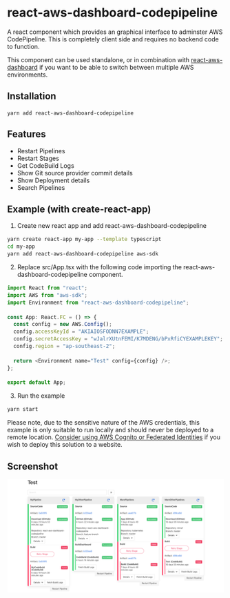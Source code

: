 # react-aws-dashboard-codepipeline

A react component which provides an graphical interface to adminster AWS CodePipeline. This is completely client side and requires no backend code to function.

This component can be used standalone, or in combination with [react-aws-dashboard](https://github.com/assignar/react-aws-dashboard) if you want to be able to switch between multiple AWS environments.

## Installation

```
yarn add react-aws-dashboard-codepipeline
```

## Features

- Restart Pipelines
- Restart Stages
- Get CodeBuild Logs
- Show Git source provider commit details
- Show Deployment details
- Search Pipelines



## Example (with create-react-app)

1. Create new react app and add react-aws-dashboard-codepipeline
```bash
yarn create react-app my-app --template typescript
cd my-app
yarn add react-aws-dashboard-codepipeline aws-sdk
```

2. Replace src/App.tsx with the following code importing the react-aws-dashboard-codepipeline component.
```typescript
import React from "react";
import AWS from "aws-sdk";
import Environment from "react-aws-dashboard-codepipeline";

const App: React.FC = () => {
  const config = new AWS.Config();
  config.accessKeyId = "AKIAIOSFODNN7EXAMPLE";
  config.secretAccessKey = "wJalrXUtnFEMI/K7MDENG/bPxRfiCYEXAMPLEKEY";
  config.region = "ap-southeast-2";

  return <Environment name="Test" config={config} />;
};

export default App;
```

3. Run the example
```bash
yarn start
```

Please note, due to the sensitive nature of the AWS credentials, this example is only suitable to run locally and should never be deployed to a remote location. [Consider using AWS Cognito or Federated Identities](https://docs.aws.amazon.com/sdk-for-javascript/v2/developer-guide/loading-browser-credentials-federated-id.html) if you wish to deploy this solution to a website.

## Screenshot

![Screenshot](https://raw.githubusercontent.com/assignar/react-aws-dashboard-codepipeline/master/images/screenshot.png?token=AJ2OJHTP3N7YSQ5HCXBC5BS6HODUY)

